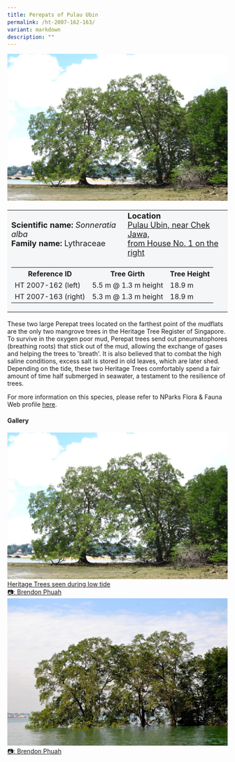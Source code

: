 ```yaml
---
title: Perepats of Pulau Ubin
permalink: /ht-2007-162-163/
variant: markdown
description: ""
---
```

<div class="isomer-image-wrapper">
<img src="/images/Heritage_trees_photos/sonalb_ht2007-162-163_habit.jpg">
</div><table style="minWidth: 100px; font-size: 18px; background: #F4F6F7">
<tbody><tr>
<td rowspan="1" colspan="1">
<strong>Scientific name:</strong> <em>Sonneratia alba</em> 
<br><strong>Family name:</strong> Lythraceae
</td>
<td rowspan="1" colspan="1">
<strong>Location</strong><a href="https://www.onemap.gov.sg/?lat=1.4073399999964449&amp;lng=103.98852599999908">
<br>Pulau Ubin, near Chek Jawa,<br>from House No. 1 on the right</a>
</td>
</tr>
<tr><td rowspan="1" colspan="3">
<table style="minWidth: 100px; font-size: 16px; border: #000;">
<tbody>
<tr>
 <th>Reference ID</th>
 <th>Tree Girth</th>
 <th>Tree Height</th>
</tr>
<tr>
 <td>HT 2007-162 (left)</td>
 <td>5.5 m @ 1.3 m height</td>
 <td>18.9 m</td>
</tr>
<tr>
 <td>HT 2007-163 (right)</td>
 <td>5.3 m @ 1.3 m height</td>
 <td>18.9 m</td>
</tr></tbody>
</table></td></tr></tbody></table>
<p>These two large Perepat trees located on the farthest point of the mudflats are the only two mangrove trees in the Heritage Tree Register of Singapore. To survive in the oxygen poor mud, Perepat trees send out pneumatophores (breathing roots) that stick out of the mud, allowing the exchange of gases and helping the trees to 'breath'. It is also believed that to combat the high saline conditions, excess salt is stored in old leaves, which are later shed. Depending on the tide, these two Heritage Trees comfortably spend a fair amount of time half submerged in seawater, a testament to the resilience of trees.

</p><p>For more information on this species, please refer to NParks Flora &amp; Fauna Web profile <a href="https://www.nparks.gov.sg/florafaunaweb/flora/4/7/4739">here</a>.</p>

<h4><b>Gallery</b></h4>
<div class="isomer-card-grid">
<a href="/images/Heritage_trees_photos/sonalb_ht2007-162-163_habit.jpg" class="isomer-card">
<div class="isomer-card-image">
<div class="isomer-image-wrapper"><img src="/images/Heritage_trees_photos/sonalb_ht2007-162-163_habit.jpg"></div></div>
<div class="isomer-card-body"><div class="isomer-card-description">Heritage Trees seen during low tide<br>📷: Brendon Phuah</div></div></a>
	
<a href="/images/Heritage_trees_photos/sonalb_ht2007-162-163_water.jpg" class="isomer-card">
<div class="isomer-card-image">
<div class="isomer-image-wrapper"><img src="/images/Heritage_trees_photos/sonalb_ht2007-162-163_water.jpg"></div></div>
<div class="isomer-card-body"><div class="isomer-card-description">📷: Brendon Phuah
</div></div></a></div>